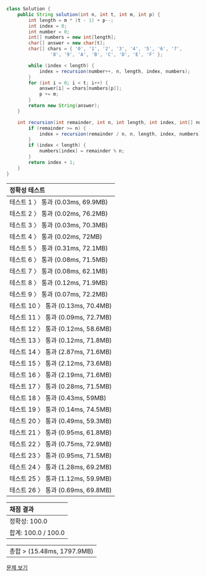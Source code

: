 ```java
class Solution {
    public String solution(int n, int t, int m, int p) {
        int length = m * (t - 1) + p--;
        int index = 0;
        int number = 0;
        int[] numbers = new int[length];
        char[] answer = new char[t];
        char[] chars = { '0', '1', '2', '3', '4', '5', '6', '7',
                '8', '9', 'A', 'B', 'C', 'D', 'E', 'F' };

        while (index < length) {
            index = recursion(number++, n, length, index, numbers);
        }
        for (int i = 0; i < t; i++) {
            answer[i] = chars[numbers[p]];
            p += m;
        }
        return new String(answer);
    }

    int recursion(int remainder, int n, int length, int index, int[] numbers) {
        if (remainder >= n) {
            index = recursion(remainder / n, n, length, index, numbers);
        }
        if (index < length) {
            numbers[index] = remainder % n;
        }
        return index + 1;
    }
}
```
 | 정확성 테스트 |
 |  :-  |
 | 테스트 1 〉 통과 (0.03ms, 69.9MB) |
 | 테스트 2 〉 통과 (0.02ms, 76.2MB) |
 | 테스트 3 〉 통과 (0.03ms, 70.3MB) |
 | 테스트 4 〉 통과 (0.02ms, 72MB) |
 | 테스트 5 〉 통과 (0.31ms, 72.1MB) |
 | 테스트 6 〉 통과 (0.08ms, 71.5MB) |
 | 테스트 7 〉 통과 (0.08ms, 62.1MB) |
 | 테스트 8 〉 통과 (0.12ms, 71.9MB) |
 | 테스트 9 〉 통과 (0.07ms, 72.2MB) |
 | 테스트 10 〉 통과 (0.13ms, 70.4MB) |
 | 테스트 11 〉 통과 (0.09ms, 72.7MB) |
 | 테스트 12 〉 통과 (0.12ms, 58.6MB) |
 | 테스트 13 〉 통과 (0.12ms, 71.8MB) |
 | 테스트 14 〉 통과 (2.87ms, 71.6MB) |
 | 테스트 15 〉 통과 (2.12ms, 73.6MB) |
 | 테스트 16 〉 통과 (2.19ms, 71.6MB) |
 | 테스트 17 〉 통과 (0.28ms, 71.5MB) |
 | 테스트 18 〉 통과 (0.43ms, 59MB) |
 | 테스트 19 〉 통과 (0.14ms, 74.5MB) |
 | 테스트 20 〉 통과 (0.49ms, 59.3MB) |
 | 테스트 21 〉 통과 (0.95ms, 61.8MB) |
 | 테스트 22 〉 통과 (0.75ms, 72.9MB) |
 | 테스트 23 〉 통과 (0.95ms, 71.5MB) |
 | 테스트 24 〉 통과 (1.28ms, 69.2MB) |
 | 테스트 25 〉 통과 (1.12ms, 59.9MB) |
 | 테스트 26 〉 통과 (0.69ms, 69.8MB) |

 | 채점 결과 |
 | :- |
 | 정확성: 100.0 |
 | 합계: 100.0 / 100.0 |

 ||
 | :- |
 | 총합 > (15.48ms, 1797.9MB) |

[문제 보기](https://programmers.co.kr/learn/courses/30/lessons/17687?language=java)